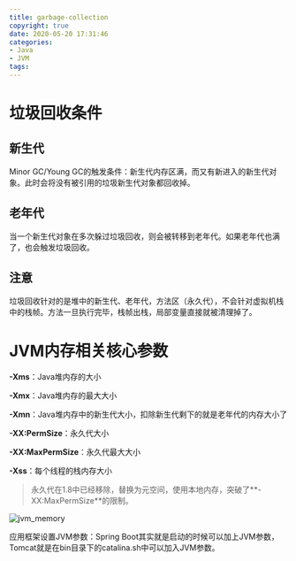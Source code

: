 ```yaml
---
title: garbage-collection
copyright: true
date: 2020-05-20 17:31:46
categories:
- Java
- JVM
tags:
---
```


# 垃圾回收条件

## 新生代

Minor GC/Young GC的触发条件：新生代内存区满，而又有新进入的新生代对象。此时会将没有被引用的垃圾新生代对象都回收掉。

## 老年代

当一个新生代对象在多次躲过垃圾回收，则会被转移到老年代。如果老年代也满了，也会触发垃圾回收。

<!-- more -->

## 注意

垃圾回收针对的是堆中的新生代、老年代，方法区（永久代），不会针对虚拟机栈中的栈帧。方法一旦执行完毕，栈帧出栈，局部变量直接就被清理掉了。

# JVM内存相关核心参数

**-Xms**：Java堆内存的大小

**-Xmx**：Java堆内存的最大大小

**-Xmn**：Java堆内存中的新生代大小，扣除新生代剩下的就是老年代的内存大小了

**-XX:PermSize**：永久代大小

**-XX:MaxPermSize**：永久代最大大小

**-Xss**：每个线程的栈内存大小

> 永久代在1.8中已经移除，替换为元空间，使用本地内存，突破了**-XX:MaxPermSize**的限制。

![jvm_memory](https://cdn.jsdelivr.net/gh/JNhua/blog_images@master/img/20201029105731.jpg)

应用框架设置JVM参数：Spring Boot其实就是启动的时候可以加上JVM参数，Tomcat就是在bin目录下的catalina.sh中可以加入JVM参数。

